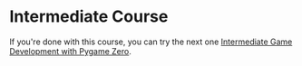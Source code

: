 # Intermediate Course

If you're done with this course, you can try the next one [Intermediate Game Development with Pygame Zero](../../30-Pygame-Zero-Intermediate/10-Intro/10-before.html).